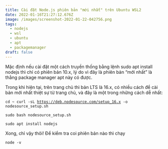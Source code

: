 ```yaml
---
title: Cài đặt Node.js phiên bản "mới nhất" trên Ubuntu WSL2
date: 2022-01-16T21:27:12.676Z
image: /images/screenshot-2022-01-22-042756.png
tags:
  - nodejs
  - wsl
  - ubuntu
  - apt
  - packagemanager
draft: false
---
```

Mặc định nếu cài đặt một cách truyền thống bằng lệnh sudo apt install nodejs thì chỉ có phiên bản 10.x, lý do vì đây là phiên bản “mới nhất” là thằng package manager apt này có được.

Trong khi hiện tại, trên trang chủ thì bản LTS là 16.x, có nhiều cách để cài bản mới nhất thiệt sự từ trang chủ, và đây là một trong những cách dễ nhất:

`cd ~
curl -sL `[`https://deb.nodesource.com/setup_16.x`](https://deb.nodesource.com/setup_16.x)` -o nodesource_setup.sh`

`sudo bash nodesource_setup.sh`

`sudo apt install nodejs`

Xong, chỉ vậy thôi! Để kiểm tra coi phiên bản nào thì chạy

`node -v`